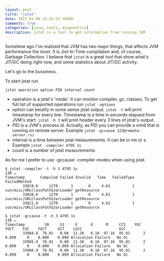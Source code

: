 ```yaml
---
layout: post
title: "jstat"
date: 2017-01-06 15:25:53 +0500
comments: true
categories: [java, tools, diagnostics]
description: jstat is a tool to get information from running JVM
---
```


Sometime ago I've realized that JVM has two major things, that affects JVM performance the most. 
It is Jist-In-Time compilation and, of course, Garbage Collection.
I believe that ``jstat`` is a great tool that show what's JIT/GC doing right now, and some statistics about JIT/GC activity.

<!-- more -->
Let's go to the bussiness.

To start jstat run 

``
jstat operation option PID interval count 
``

* operation is a jstat's 'mode'. It can monitor compiler, gc, classes. To get full list of supported operations run ``jstat -options``
* option can beutify in some sense jstat output. ``jstat -t`` will print timestamp for every line. Timestamp is a time in seconds elapsed from JVM's start. ``jstat -h 3`` will print header every 3 lines of jstat's output.
* PID is a JVM's process id. Actually, as PID you can provide a vmid that is running on remote server. Example ``jstat -gccause 123@remote-server.rsi``
* interval is a time between jstat measurements. It can be in ms or s. Example ``jstat -compiler 4795 1s``
* count is a number of jstat measurements

As for me I prefer to use -gccause -compiler modes when using jstat.

```
$ jstat -compiler -t -h 3 4795 1s                                                                                                                                             130 ↵
Timestamp       Compiled Failed Invalid   Time   FailedType FailedMethod
        33819.6     1270      1       0     4.61          1 sun/misc/URLClassPath$JarLoader getResource
        33820.6     1270      1       0     4.61          1 sun/misc/URLClassPath$JarLoader getResource
        33821.6     1270      1       0     4.61          1 sun/misc/URLClassPath$JarLoader getResource

$ jstat -gccause -t -h 3 4795 1s                                                                                                                                              130 ↵
Timestamp         S0     S1     E      O      M     CCS    YGC     YGCT    FGC    FGCT     GCT    LGCC                 GCC                 
        33984.8  78.01   0.00  11.38   0.10  97.16  95.01      2    0.099     0    0.000    0.099 Allocation Failure   No GC               
        33985.9  78.01   0.00  11.38   0.10  97.16  95.01      2    0.099     0    0.000    0.099 Allocation Failure   No GC               
        33986.9  78.01   0.00  11.38   0.10  97.16  95.01      2    0.099     0    0.000    0.099 Allocation Failure   No GC               

```

